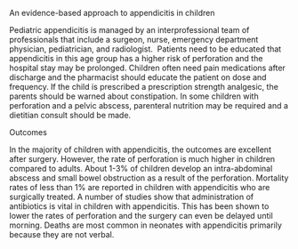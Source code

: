 An evidence-based approach to appendicitis in children

Pediatric appendicitis is managed by an interprofessional team of professionals that include a surgeon, nurse, emergency department physician, pediatrician, and radiologist.  Patients need to be educated that appendicitis in this age group has a higher risk of perforation and the hospital stay may be prolonged. Children often need pain medications after discharge and the pharmacist should educate the patient on dose and frequency. If the child is prescribed a prescription strength analgesic, the parents should be warned about constipation. In some children with perforation and a pelvic abscess, parenteral nutrition may be required and a dietitian consult should be made.

Outcomes

In the majority of children with appendicitis, the outcomes are excellent after surgery. However, the rate of perforation is much higher in children compared to adults. About 1-3% of children develop an intra-abdominal abscess and small bowel obstruction as a result of the perforation. Mortality rates of less than 1% are reported in children with appendicitis who are surgically treated. A number of studies show that administration of antibiotics is vital in children with appendicitis. This has been shown to lower the rates of perforation and the surgery can even be delayed until morning. Deaths are most common in neonates with appendicitis primarily because they are not verbal.